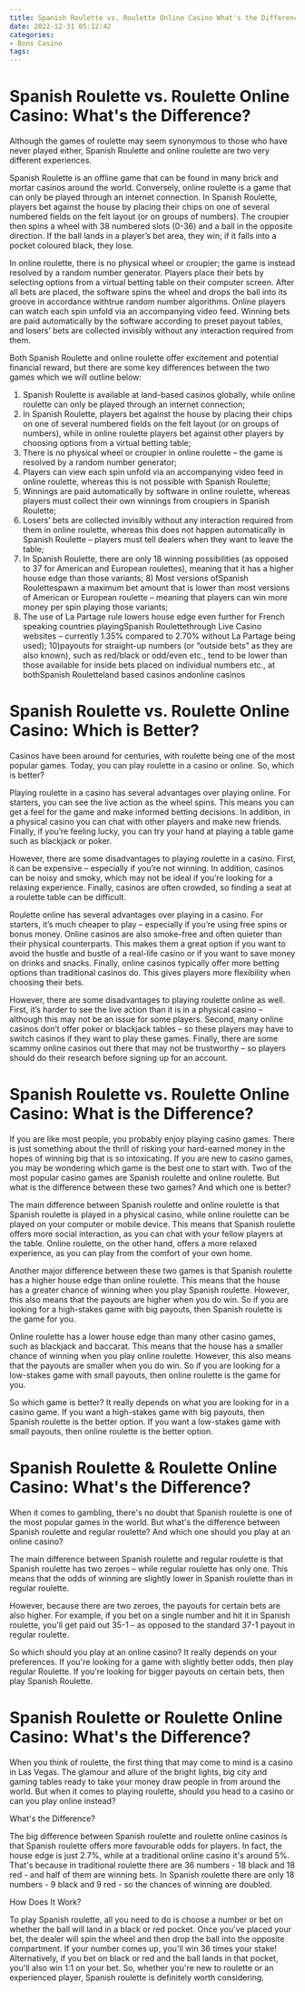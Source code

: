 ```yaml
---
title: Spanish Roulette vs. Roulette Online Casino What's the Difference
date: 2022-12-31 05:12:42
categories:
- Bons Casino
tags:
---
```



#  Spanish Roulette vs. Roulette Online Casino: What's the Difference?

Although the games of roulette may seem synonymous to those who have never played either, Spanish Roulette and online roulette are two very different experiences.

Spanish Roulette is an offline game that can be found in many brick and mortar casinos around the world. Conversely, online roulette is a game that can only be played through an internet connection. In Spanish Roulette, players bet against the house by placing their chips on one of several numbered fields on the felt layout (or on groups of numbers). The croupier then spins a wheel with 38 numbered slots (0-36) and a ball in the opposite direction. If the ball lands in a player’s bet area, they win; if it falls into a pocket coloured black, they lose.

In online roulette, there is no physical wheel or croupier; the game is instead resolved by a random number generator. Players place their bets by selecting options from a virtual betting table on their computer screen. After all bets are placed, the software spins the wheel and drops the ball into its groove in accordance withtrue random number algorithms. Online players can watch each spin unfold via an accompanying video feed. Winning bets are paid automatically by the software according to preset payout tables, and losers’ bets are collected invisibly without any interaction required from them.

Both Spanish Roulette and online roulette offer excitement and potential financial reward, but there are some key differences between the two games which we will outline below:

1) Spanish Roulette is available at land-based casinos globally, while online roulette can only be played through an internet connection;
2) In Spanish Roulette, players bet against the house by placing their chips on one of several numbered fields on the felt layout (or on groups of numbers), while in online roulette players bet against other players by choosing options from a virtual betting table;
3) There is no physical wheel or croupier in online roulette – the game is resolved by a random number generator; 
4) Players can view each spin unfold via an accompanying video feed in online roulette, whereas this is not possible with Spanish Roulette; 
5) Winnings are paid automatically by software in online roulette, whereas players must collect their own winnings from croupiers in Spanish Roulette; 
6) Losers’ bets are collected invisibly without any interaction required from them in online roulette, whereas this does not happen automatically in Spanish Roulette – players must tell dealers when they want to leave the table; 
7) In Spanish Roulette, there are only 18 winning possibilities (as opposed to 37 for American and European roulettes), meaning that it has a higher house edge than those variants;   8) Most versions ofSpanish Roulettespawn a maximum bet amount that is lower than most versions of American or European roulette – meaning that players can win more money per spin playing those variants; 
9) The use of La Partage rule lowers house edge even further for French speaking countries playingSpanish Roulettethrough Live Casino websites – currently 1.35% compared to 2.70% without La Partage being used); 10)payouts for straight-up numbers (or “outside bets” as they are also known), such as red/black or odd/even etc., tend to be lower than those available for inside bets placed on individual numbers etc., at bothSpanish Rouletteland based casinos andonline casinos

#  Spanish Roulette vs. Roulette Online Casino: Which is Better?

Casinos have been around for centuries, with roulette being one of the most popular games. Today, you can play roulette in a casino or online. So, which is better?

Playing roulette in a casino has several advantages over playing online. For starters, you can see the live action as the wheel spins. This means you can get a feel for the game and make informed betting decisions. In addition, in a physical casino you can chat with other players and make new friends. Finally, if you’re feeling lucky, you can try your hand at playing a table game such as blackjack or poker.

However, there are some disadvantages to playing roulette in a casino. First, it can be expensive – especially if you’re not winning. In addition, casinos can be noisy and smoky, which may not be ideal if you’re looking for a relaxing experience. Finally, casinos are often crowded, so finding a seat at a roulette table can be difficult.

Roulette online has several advantages over playing in a casino. For starters, it’s much cheaper to play – especially if you’re using free spins or bonus money. Online casinos are also smoke-free and often quieter than their physical counterparts. This makes them a great option if you want to avoid the hustle and bustle of a real-life casino or if you want to save money on drinks and snacks. Finally, online casinos typically offer more betting options than traditional casinos do. This gives players more flexibility when choosing their bets.

However, there are some disadvantages to playing roulette online as well. First, it’s harder to see the live action than it is in a physical casino – although this may not be an issue for some players. Second, many online casinos don’t offer poker or blackjack tables – so these players may have to switch casinos if they want to play these games. Finally, there are some scammy online casinos out there that may not be trustworthy – so players should do their research before signing up for an account.

#  Spanish Roulette vs. Roulette Online Casino: What is the Difference?

If you are like most people, you probably enjoy playing casino games. There is just something about the thrill of risking your hard-earned money in the hopes of winning big that is so intoxicating. If you are new to casino games, you may be wondering which game is the best one to start with. Two of the most popular casino games are Spanish roulette and online roulette. But what is the difference between these two games? And which one is better?

The main difference between Spanish roulette and online roulette is that Spanish roulette is played in a physical casino, while online roulette can be played on your computer or mobile device. This means that Spanish roulette offers more social interaction, as you can chat with your fellow players at the table. Online roulette, on the other hand, offers a more relaxed experience, as you can play from the comfort of your own home.

Another major difference between these two games is that Spanish roulette has a higher house edge than online roulette. This means that the house has a greater chance of winning when you play Spanish roulette. However, this also means that the payouts are higher when you do win. So if you are looking for a high-stakes game with big payouts, then Spanish roulette is the game for you.

Online roulette has a lower house edge than many other casino games, such as blackjack and baccarat. This means that the house has a smaller chance of winning when you play online roulette. However, this also means that the payouts are smaller when you do win. So if you are looking for a low-stakes game with small payouts, then online roulette is the game for you.

So which game is better? It really depends on what you are looking for in a casino game. If you want a high-stakes game with big payouts, then Spanish roulette is the better option. If you want a low-stakes game with small payouts, then online roulette is the better option.

#  Spanish Roulette & Roulette Online Casino: What's the Difference?

When it comes to gambling, there's no doubt that Spanish roulette is one of the most popular games in the world. But what's the difference between Spanish roulette and regular roulette? And which one should you play at an online casino?

The main difference between Spanish roulette and regular roulette is that Spanish roulette has two zeroes – while regular roulette has only one. This means that the odds of winning are slightly lower in Spanish roulette than in regular roulette.

However, because there are two zeroes, the payouts for certain bets are also higher. For example, if you bet on a single number and hit it in Spanish roulette, you'll get paid out 35-1 – as opposed to the standard 37-1 payout in regular roulette.

So which should you play at an online casino? It really depends on your preferences. If you're looking for a game with slightly better odds, then play regular Roulette. If you're looking for bigger payouts on certain bets, then play Spanish Roulette.

#  Spanish Roulette or Roulette Online Casino: What's the Difference?

When you think of roulette, the first thing that may come to mind is a casino in Las Vegas. The glamour and allure of the bright lights, big city and gaming tables ready to take your money draw people in from around the world. But when it comes to playing roulette, should you head to a casino or can you play online instead?

What's the Difference?

The big difference between Spanish roulette and roulette online casinos is that Spanish roulette offers more favourable odds for players. In fact, the house edge is just 2.7%, while at a traditional online casino it's around 5%. That's because in traditional roulette there are 36 numbers - 18 black and 18 red - and half of them are winning bets. In Spanish roulette there are only 18 numbers - 9 black and 9 red - so the chances of winning are doubled.

How Does It Work?

To play Spanish roulette, all you need to do is choose a number or bet on whether the ball will land in a black or red pocket. Once you've placed your bet, the dealer will spin the wheel and then drop the ball into the opposite compartment. If your number comes up, you'll win 36 times your stake! Alternatively, if you bet on black or red and the ball lands in that pocket, you'll also win 1:1 on your bet. So, whether you're new to roulette or an experienced player, Spanish roulette is definitely worth considering.
